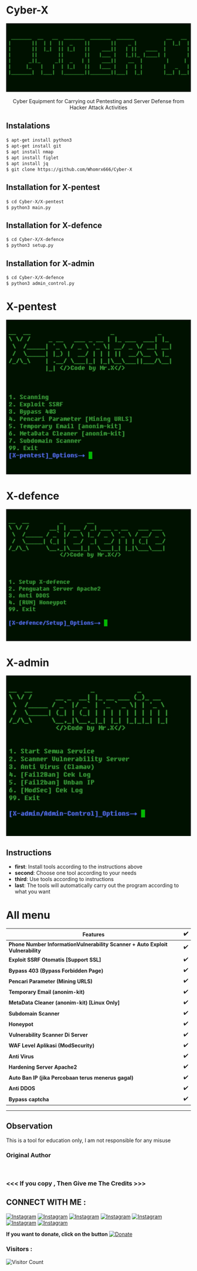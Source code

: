 # Cyber-X
![Cyber-X preview](Cyber-X.jpg)
<p align="center">
Cyber ​​Equipment for Carrying out Pentesting and Server Defense from Hacker Attack Activities
  </details>

## Instalations
```
$ apt-get install python3
$ apt-get install git
$ apt install nmap 
$ apt install figlet
$ apt install jq
$ git clone https://github.com/Whomrx666/Cyber-X
```
## Installation for X-pentest
```
$ cd Cyber-X/X-pentest
$ python3 main.py
```
## Installation for X-defence
```
$ cd Cyber-X/X-defence
$ python3 setup.py
```
## Installation for X-admin
```
$ cd Cyber-X/X-defence
$ python3 admin_control.py
```

# X-pentest

<img src="https://github.com/Whomrx666/Cyber-X/blob/main/01.jpg">

# X-defence

<img src="https://github.com/Whomrx666/Cyber-X/blob/main/02.jpg">

# X-admin

<img src="https://github.com/Whomrx666/Cyber-X/blob/main/03.jpg">

## Instructions
- **first**: Install tools according to the instructions above
- **second**: Choose one tool according to your needs
- **third**: Use tools according to instructions
- **last**: The tools will automatically carry out the program according to what you want

# All menu
| Features | ✔️ |
|--------|--------|
| **Phone Number InformationVulnerability Scanner + Auto Exploit Vulnerability** |✔️ |
| **Exploit SSRF Otomatis [Support SSL]** |✔️ |
| **Bypass 403 (Bypass Forbidden Page)** |✔️ |
| **Pencari Parameter (Mining URLS)** |✔️ |
| **Temporary Email (anonim-kit)** |✔️ |
| **MetaData Cleaner (anonim-kit) [Linux Only]** |✔️ |
| **Subdomain Scanner** |✔️ |
| **Honeypot** |✔️ |
| **Vulnerability Scanner Di Server** |✔️ |
| **WAF Level Aplikasi (ModSecurity)** |✔️ |
| **Anti Virus** |✔️ |
| **Hardening Server Apache2** |✔️ |
| **Auto Ban IP (jika Percobaan terus menerus gagal)** |✔️ |
| **Anti DDOS** |✔️ |
| **Bypass captcha** |✔️ |
---------

## Observation
This is a tool for education only, I am not responsible for any misuse
### Original Author
<a href="https://github.com/Whomrx666"><img src="https://img.shields.io/badge/Original-Author-brightgreen.svg" alt=""/></a>

### <<< If you copy , Then Give me The Credits >>>

## CONNECT WITH ME :

[![Instagram](https://img.shields.io/badge/WEBSITE-VISIT-yellow?style=for-the-badge&logo=blogger)](https://whomrxhackers.blogspot.com/)
[![Instagram](https://img.shields.io/badge/TWITTER-FOLLOW-red?style=for-the-badge&logo=x)](https://twitter.com/whomrx666)
[![Instagram](https://img.shields.io/badge/YOUTUBE-SUBSCRIBE-red?style=for-the-badge&logo=youtube)](https://youtube.com/@whomrx666)
[![Instagram](https://img.shields.io/badge/FACEBOOK-LIKE-red?style=for-the-badge&logo=facebook)](https://facebook.com/https://www.facebook.com/whomrx.666)
[![Instagram](https://img.shields.io/badge/TELEGRAM-CONNECT-red?style=for-the-badge&logo=telegram)](https://t.me/@Whomr_X)
[![Instagram](https://img.shields.io/badge/GMAIL-CONTACT-red?style=for-the-badge&logo=gmail)](mailto:whomrx666@gmail.com)
[![Instagram](https://img.shields.io/badge/TIKTOK-FOLLOW-red?style=for-the-badge&logo=tiktok)](https://www.tiktok.com/@whomr.x)

**If you want to donate, click on the button**
<a href="https://saweria.co/whomrx"><img title="Donate" src="https://img.shields.io/badge/Donate-Cyber X-yellow?style=for-the-badge&logo=github"></a>

### Visitors :
![Visitor Count](https://profile-counter.glitch.me/Whomrx666/count.svg)
